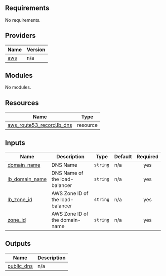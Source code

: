 ## Requirements

No requirements.

## Providers

| Name | Version |
|------|---------|
| <a name="provider_aws"></a> [aws](#provider\_aws) | n/a |

## Modules

No modules.

## Resources

| Name | Type |
|------|------|
| [aws_route53_record.lb_dns](https://registry.terraform.io/providers/hashicorp/aws/latest/docs/resources/route53_record) | resource |

## Inputs

| Name | Description | Type | Default | Required |
|------|-------------|------|---------|:--------:|
| <a name="input_domain_name"></a> [domain\_name](#input\_domain\_name) | DNS Name | `string` | n/a | yes |
| <a name="input_lb_domain_name"></a> [lb\_domain\_name](#input\_lb\_domain\_name) | DNS Name of the load-balancer | `string` | n/a | yes |
| <a name="input_lb_zone_id"></a> [lb\_zone\_id](#input\_lb\_zone\_id) | AWS Zone ID of the load-balancer | `string` | n/a | yes |
| <a name="input_zone_id"></a> [zone\_id](#input\_zone\_id) | AWS Zone ID of the domain-name | `string` | n/a | yes |

## Outputs

| Name | Description |
|------|-------------|
| <a name="output_public_dns"></a> [public\_dns](#output\_public\_dns) | n/a |

